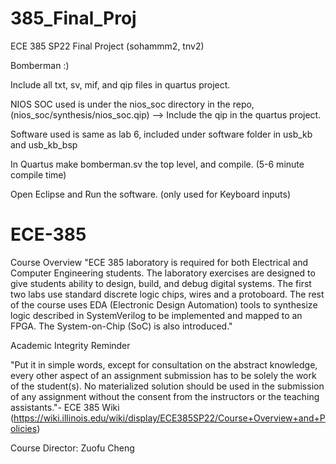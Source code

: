 # 385_Final_Proj
ECE 385 SP22 Final Project (sohammm2, tnv2)

Bomberman :)


Include all txt, sv, mif, and qip files in quartus project.

NIOS SOC used is under the nios_soc directory in the repo, (nios_soc/synthesis/nios_soc.qip) 
--> Include the qip in the quartus project. 

Software used is same as lab 6, included under software folder in usb_kb and usb_kb_bsp

In Quartus make bomberman.sv the top level, and compile. (5-6 minute compile time)

Open Eclipse and Run the software. (only used for Keyboard inputs)


# ECE-385

Course Overview
"ECE 385 laboratory is required for both Electrical and Computer Engineering students. The laboratory exercises are designed to give students ability to design, build, and debug digital systems. The first two labs use standard discrete logic chips, wires and a protoboard. The rest of the course uses EDA (Electronic Design Automation) tools to synthesize logic described in SystemVerilog to be implemented and mapped to an FPGA. The System-on-Chip (SoC) is also introduced."


Academic Integrity Reminder

"Put it in simple words, except for consultation on the abstract knowledge, every other aspect of an assignment submission has to be solely the work of the student(s).  No materialized solution should be used in the submission of any assignment without the consent from the instructors or the teaching assistants."- ECE 385 Wiki (https://wiki.illinois.edu/wiki/display/ECE385SP22/Course+Overview+and+Policies) 

Course Director: Zuofu Cheng
